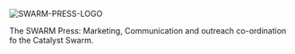 ![SWARM-PRESS-LOGO](https://user-images.githubusercontent.com/31933481/212143064-72e7d306-1d4a-4247-9ea9-063923402f34.png)

The SWARM Press: Marketing, Communication and outreach co-ordination fo the Catalyst Swarm.
